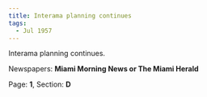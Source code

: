 ```yaml
---  
title: Interama planning continues  
tags:  
  - Jul 1957  
---  
```

  
Interama planning continues.  
  
Newspapers: **Miami Morning News or The Miami Herald**  
  
Page: **1**, Section: **D** 
